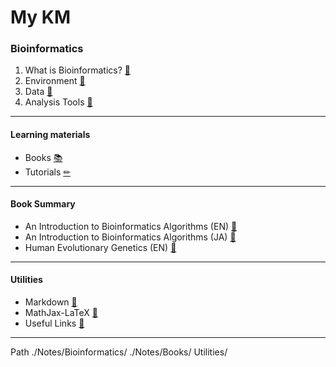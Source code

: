 # My KM

### Bioinformatics

1. What is Bioinformatics? [📄](./Notes/Bioinformatics/01%20Bioinformatics.md)
2. Environment [📄](./Notes/Bioinformatics/02%20Environment.md)
3. Data [📄](./Notes/Bioinformatics/03%20Data.md)
4. Analysis Tools [📄](./Notes/Bioinformatics/04%20Analysis%20Tools.md)

---
#### Learning materials
- Books [📚](./Notes/Bioinformatics/Ref%20Bioinformatics%20Books.md)
- Tutorials [✏](./Notes/Bioinformatics/Ref%20Bioinformatics%20Tutorials.md)


---
#### Book Summary
- An Introduction to Bioinformatics Algorithms (EN) [📘](./Notes/Books/An%20Introduction%20to%20Bioinformatics%20Algorithms%20(EN).md)
- An Introduction to Bioinformatics Algorithms (JA) [📗](./Notes/Books/An%20Introduction%20to%20Bioinformatics%20Algorithms%20(JA).md)
- Human Evolutionary Genetics (EN) [📘](./Notes/Books/Human%20Evolutionary%20Genetics%20(EN).md)


---
#### Utilities

- Markdown [📄](Utilities/Markdown.md)
- MathJax-LaTeX [📄](Utilities/MathJax-LaTeX.md)
- Useful Links [📄](Utilities/Useful%20Links.md)

---
Path
./Notes/Bioinformatics/
./Notes/Books/
Utilities/